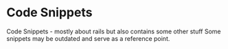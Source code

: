 # Code Snippets

Code Snippets - mostly about rails but also contains some other stuff
Some snippets may be outdated and serve as a reference point.

